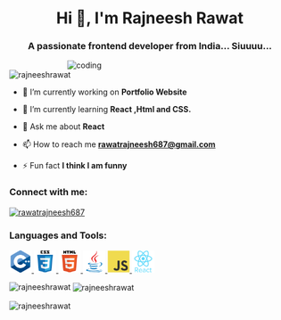<h1 align="center">Hi 👋, I'm Rajneesh Rawat </h1>
<h3 align="center">A passionate frontend developer from India... Siuuuu...</h3>
<img align="right" alt="coding" width ="400" src="https://miro.medium.com/max/1200/0*goaFvkjpQM-0p0h6."> 


<p align="left"> <img src="https://komarev.com/ghpvc/?username=rajneeshrawat&label=Profile%20views&color=0e75b6&style=flat" alt="rajneeshrawat" /> </p>



- 🔭 I’m currently working on **Portfolio Website**

- 🌱 I’m currently learning **React ,Html and CSS.**

- 💬 Ask me about **React**

- 📫 How to reach me **rawatrajneesh687@gmail.com**

- ⚡ Fun fact **I think I am funny**

<h3 align="left">Connect with me:</h3>
<p align="left">

<a href="https://www.hackerrank.com/rawatrajneesh687" target="blank"><img align="center" src="https://raw.githubusercontent.com/rahuldkjain/github-profile-readme-generator/master/src/images/icons/Social/hackerrank.svg" alt="rawatrajneesh687" height="30" width="40" /></a>
</p>

<h3 align="left">Languages and Tools:</h3>
<p align="left"> <a href="https://www.w3schools.com/cpp/" target="_blank" rel="noreferrer"> <img src="https://raw.githubusercontent.com/devicons/devicon/master/icons/cplusplus/cplusplus-original.svg" alt="cplusplus" width="40" height="40"/> </a> <a href="https://www.w3schools.com/css/" target="_blank" rel="noreferrer"> <img src="https://raw.githubusercontent.com/devicons/devicon/master/icons/css3/css3-original-wordmark.svg" alt="css3" width="40" height="40"/> </a> <a href="https://www.w3.org/html/" target="_blank" rel="noreferrer"> <img src="https://raw.githubusercontent.com/devicons/devicon/master/icons/html5/html5-original-wordmark.svg" alt="html5" width="40" height="40"/> </a> <a href="https://www.java.com" target="_blank" rel="noreferrer"> <img src="https://raw.githubusercontent.com/devicons/devicon/master/icons/java/java-original.svg" alt="java" width="40" height="40"/> </a> <a href="https://developer.mozilla.org/en-US/docs/Web/JavaScript" target="_blank" rel="noreferrer"> <img src="https://raw.githubusercontent.com/devicons/devicon/master/icons/javascript/javascript-original.svg" alt="javascript" width="40" height="40"/> </a> <a href="https://reactjs.org/" target="_blank" rel="noreferrer"> <img src="https://raw.githubusercontent.com/devicons/devicon/master/icons/react/react-original-wordmark.svg" alt="react" width="40" height="40"/> </a> </p>

<p><img align="left" src="https://github-readme-stats.vercel.app/api/top-langs?username=rajneeshrawat&show_icons=true&locale=en&layout=compact" alt="rajneeshrawat" /></p>

<p>&nbsp;<img align="center" src="https://github-readme-stats.vercel.app/api?username=rajneeshrawat&show_icons=true&locale=en" alt="rajneeshrawat" /></p>

<p><img align="center" src="https://github-readme-streak-stats.herokuapp.com/?user=rajneeshrawat&" alt="rajneeshrawat" /></p>
